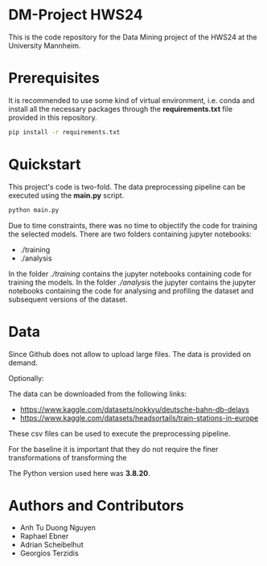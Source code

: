 # DM-Project HWS24

This is the code repository for the Data Mining project of the HWS24 at the University Mannheim.

# Prerequisites

It is recommended to use some kind of virtual environment, i.e. conda and install all the necessary packages through the **requirements.txt** file provided in this repository.

```bash
pip install -r requirements.txt
```

# Quickstart

This project's code is two-fold. The data preprocessing pipeline can be executed using the **main.py** script.

```bash
python main.py
```

Due to time constraints, there was no time to objectify the code for training the selected models.
There are two folders containing jupyter notebooks:
* ./training
* ./analysis

In the folder *./training* contains the jupyter notebooks containing code for training the models.
In the folder *./analysis* the jupyter contains the jupyter notebooks containing the code for analysing and profiling the dataset and subsequent versions of the dataset.

# Data
Since Github does not allow to upload large files. The data is provided on demand.

Optionally:

The data can be downloaded from the following links:
* https://www.kaggle.com/datasets/nokkyu/deutsche-bahn-db-delays
* https://www.kaggle.com/datasets/headsortails/train-stations-in-europe

These csv files can be used to execute the preprocessing pipeline.

For the baseline it is important that they do not require the finer transformations of transforming the 

The Python version used here was **3.8.20**.

# Authors and Contributors
* Anh Tu Duong Nguyen
* Raphael Ebner
* Adrian Scheibelhut
* Georgios Terzidis
